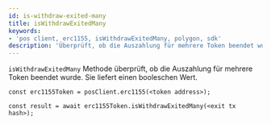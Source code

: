 ```yaml
---
id: is-withdraw-exited-many
title: isWithdrawExitedMany
keywords:
- 'pos client, erc1155, isWithdrawExitedMany, polygon, sdk'
description: 'Überprüft, ob die Auszahlung für mehrere Token beendet wurde.'
---
```


`isWithdrawExitedMany` Methode überprüft, ob die Auszahlung für mehrere Token beendet wurde. Sie liefert einen booleschen Wert.

```
const erc1155Token = posClient.erc1155(<token address>);

const result = await erc1155Token.isWithdrawExitedMany(<exit tx hash>);

```

